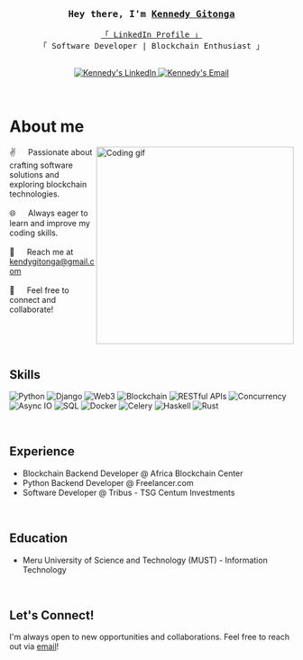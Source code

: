 <!--
<h2 align="center">
  Welcome to Kennedy Gitonga's GitHub World!
  <img src="https://media.giphy.com/media/hvRJCLFzcasrR4ia7z/giphy.gif" width="28">
</h2>
-->

<!--
<p align="center">
  <a href="https://github.com/kennedygitonga"><img src="https://readme-typing-svg.herokuapp.com/?lines=Passionate%20Software%20Developer;Blockchain%20Enthusiast;Python%20Backend%20Dev;Constant%20Learner&center=true&width=380&height=45"></a>
</p>
-->

<!-- Intro -->
<h3 align="center">
  <samp>Hey there, I'm
    <b><a target="_blank" href="https://linkedin.com/in/kennedy-gitonga-8b800756">Kennedy Gitonga</a></b>
  </samp>
</h3>

<p align="center">
  <samp>
    <a href="https://www.linkedin.com/in/kennedy-gitonga-8b800756">「 LinkedIn Profile 」</a>
    <br>
    「 Software Developer | Blockchain Enthusiast 」
    <br>
    <br>
  </samp>
</p>

<p align="center">
  <a href="https://linkedin.com/in/kennedy-gitonga-8b800756" target="_blank">
    <img src="https://img.shields.io/badge/LinkedIn-0077B5?style=for-the-badge&logo=linkedin&logoColor=white" alt="Kennedy's LinkedIn"/>
  </a>
  <a href="mailto:kendygitonga@gmail.com" target="_blank">
    <img src="https://img.shields.io/badge/Email-D14836?style=for-the-badge&logo=gmail&logoColor=white" alt="Kennedy's Email" />
  </a>
</p>
<br />

<!-- About Section -->
# About me

<p>
  <img align="right" width="350" src="/assets/developer.gif" alt="Coding gif" />
  
  ✌️ &emsp; Passionate about crafting software solutions and exploring blockchain technologies. <br/><br/>
  🌐 &emsp; Always eager to learn and improve my coding skills. <br/><br/>
  📧 &emsp; Reach me at kendygitonga@gmail.com <br/><br/>
  💬 &emsp; Feel free to connect and collaborate!
</p>

<br/>
<br/>
<br/>

## Skills

![Python](https://img.shields.io/badge/Python-3776AB?style=for-the-badge&logo=python&logoColor=white)
![Django](https://img.shields.io/badge/Django-092E20?style=for-the-badge&logo=django&logoColor=white)
![Web3](https://img.shields.io/badge/Web3-F16822?style=for-the-badge&logo=ethereum&logoColor=white) 
![Blockchain](https://img.shields.io/badge/Blockchain-121D33?style=for-the-badge&logo=blockchain.com&logoColor=white) 
![RESTful APIs](https://img.shields.io/badge/RESTful%20APIs-1A2226?style=for-the-badge&logo=api&logoColor=white) 
![Concurrency](https://img.shields.io/badge/Concurrency-6B76E8?style=for-the-badge&logo=concurrency&logoColor=white)
![Async IO](https://img.shields.io/badge/Async%20IO-40BAC8?style=for-the-badge&logo=python&logoColor=white)
![SQL](https://img.shields.io/badge/SQL-4169E1?style=for-the-badge&logo=sqlite&logoColor=white) 
![Docker](https://img.shields.io/badge/Docker-2496ED?style=for-the-badge&logo=docker&logoColor=white)
![Celery](https://img.shields.io/badge/Celery-37814A?style=for-the-badge&logo=celery&logoColor=white) 
![Haskell](https://img.shields.io/badge/Haskell-5D4F85?style=for-the-badge&logo=haskell&logoColor=white) 
![Rust](https://img.shields.io/badge/Rust-000000?style=for-the-badge&logo=rust&logoColor=white) 

<br/>

## Experience

- Blockchain Backend Developer @ Africa Blockchain Center
- Python Backend Developer @ Freelancer.com
- Software Developer @ Tribus - TSG Centum Investments

<br/>

## Education

- Meru University of Science and Technology (MUST) - Information Technology

<br/>

## Let's Connect!
I'm always open to new opportunities and collaborations. Feel free to reach out via [email](mailto:kenedygitonga@gmail.com)!
